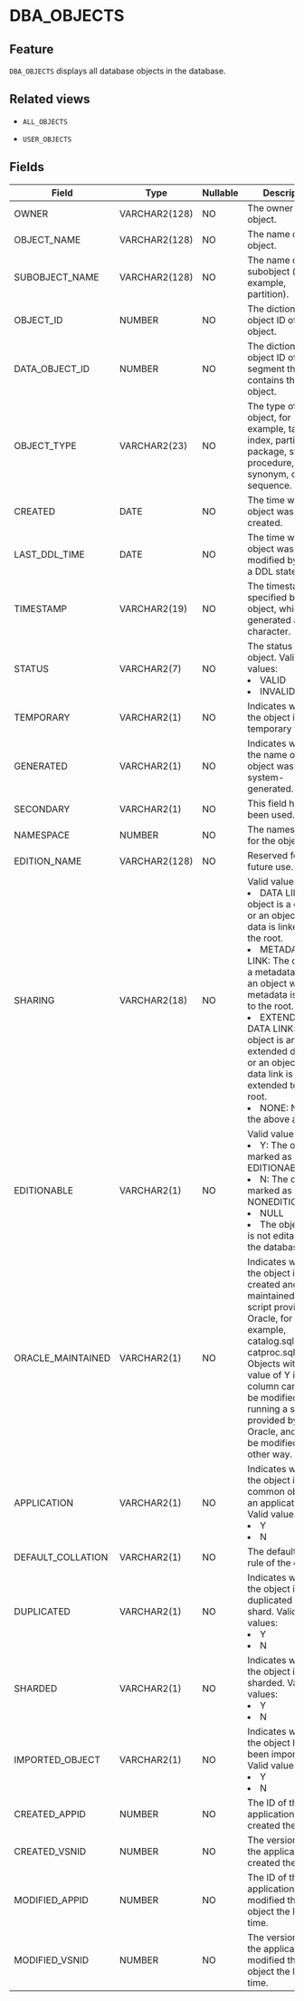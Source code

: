 DBA_OBJECTS
================================

Feature
-----------

`DBA_OBJECTS` displays all database objects in the database.

Related views
-------------

* `ALL_OBJECTS`

* `USER_OBJECTS`

Fields
-------------

| Field             | Type          | Nullable | Description                                                                                                                                                                                                                                                                                                                                                  |
|-------------------|---------------|----------|--------------------------------------------------------------------------------------------------------------------------------------------------------------------------------------------------------------------------------------------------------------------------------------------------------------------------------------------------------------|
| OWNER             | VARCHAR2(128) | NO       | The owner of the object.                                                                                                                                                                                                                                                                                                                                     |
| OBJECT_NAME       | VARCHAR2(128) | NO       | The name of the object.                                                                                                                                                                                                                                                                                                                                      |
| SUBOBJECT_NAME    | VARCHAR2(128) | NO       | The name of the subobject (for example, partition).                                                                                                                                                                                                                                                                                                          |
| OBJECT_ID         | NUMBER        | NO       | The dictionary object ID of the object.                                                                                                                                                                                                                                                                                                                      |
| DATA_OBJECT_ID    | NUMBER        | NO       | The dictionary object ID of the segment that contains the object.                                                                                                                                                                                                                                                                                            |
| OBJECT_TYPE       | VARCHAR2(23)  | NO       | The type of the object, for example, table, index, partition, package, stored procedure, synonym, or sequence.                                                                                                                                                                                                                                               |
| CREATED           | DATE          | NO       | The time when the object was created.                                                                                                                                                                                                                                                                                                                        |
| LAST_DDL_TIME     | DATE          | NO       | The time when the object was last modified by using a DDL statement.                                                                                                                                                                                                                                                                                         |
| TIMESTAMP         | VARCHAR2(19)  | NO       | The timestamp specified by the object, which is generated as a character.                                                                                                                                                                                                                                                                                    |
| STATUS            | VARCHAR2(7)   | NO       | The status of the object. Valid values: <li>VALID<li> INVALID                                                                                                                                                                                                                                                                                                |
| TEMPORARY         | VARCHAR2(1)   | NO       | Indicates whether the object is a temporary table.                                                                                                                                                                                                                                                                                                           |
| GENERATED         | VARCHAR2(1)   | NO       | Indicates whether the name of the object was system-generated.                                                                                                                                                                                                                                                                                               |
| SECONDARY         | VARCHAR2(1)   | NO       | This field has not been used.                                                                                                                                                                                                                                                                                                                                |
| NAMESPACE         | NUMBER        | NO       | The namespace for the object.                                                                                                                                                                                                                                                                                                                                |
| EDITION_NAME      | VARCHAR2(128) | NO       | Reserved for future use.                                                                                                                                                                                                                                                                                                                                     |
| SHARING           | VARCHAR2(18)  | NO       | Valid values:<li>DATA LINK: The object is a data link or an object whose data is linked to the root.<li>METADATA LINK: The object is a metadata link or an object whose metadata is linked to the root.<li>EXTENDED DATA LINK: The object is an extended data link or an object whose data link is extended to the root.<li>NONE: None of the above applies. |
| EDITIONABLE       | VARCHAR2(1)   | NO       | Valid values:<li>Y: The object is marked as EDITIONABLE.<li>N: The object is marked as NONEDITIONABLE.<li>NULL<li>The object type is not editable in the database.                                                                                                                                                                                           |
| ORACLE_MAINTAINED | VARCHAR2(1)   | NO       | Indicates whether the object is created and maintained by a script provided by Oracle, for example, catalog.sql or catproc.sql. <br>Objects with a value of Y in this column can only be modified by running a script provided by Oracle, and cannot be modified in any other way.                                                                           |
| APPLICATION       | VARCHAR2(1)   | NO       | Indicates whether the object is a common object for an application. Valid values:<li>Y<li>N                                                                                                                                                                                                                                                                  |
| DEFAULT_COLLATION | VARCHAR2(1)   | NO       | The default sorting rule of the object.                                                                                                                                                                                                                                                                                                                      |
| DUPLICATED        | VARCHAR2(1)   | NO       | Indicates whether the object is duplicated on this shard. Valid values:<li>Y<li>N                                                                                                                                                                                                                                                                            |
| SHARDED           | VARCHAR2(1)   | NO       | Indicates whether the object is sharded. Valid values:<li>Y<li>N                                                                                                                                                                                                                                                                                             |
| IMPORTED_OBJECT   | VARCHAR2(1)   | NO       | Indicates whether the object has been imported. Valid values:<li>Y<li>N                                                                                                                                                                                                                                                                                      |
| CREATED_APPID     | NUMBER        | NO       | The ID of the application that created the object.                                                                                                                                                                                                                                                                                                           |
| CREATED_VSNID     | NUMBER        | NO       | The version ID of the application that created the object.                                                                                                                                                                                                                                                                                                   |
| MODIFIED_APPID    | NUMBER        | NO       | The ID of the application that modified the object the last time.                                                                                                                                                                                                                                                                                            |
| MODIFIED_VSNID    | NUMBER        | NO       | The version ID of the application that modified the object the last time.                                                                                                                                                                                                                                                                                    |

